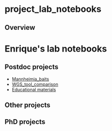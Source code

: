 # project_lab_notebooks

Overview
--------


# Enrique's lab notebooks

Postdoc projects
----------------


- [Mannheimia_baits](https://github.com/EnriqueDoster/project_lab_notebooks/blob/master/postdoc_projects/Mannheimia_baits.md)
- [WGS_tool_comparison](https://github.com/EnriqueDoster/project_lab_notebooks/blob/master/postdoc_projects/WGS_tool_comparison.md)
- [Educational materials](https://github.com/EnriqueDoster/project_lab_notebooks/blob/master/postdoc_projects/Educational_materials.md)


Other projects
----------------


PhD projects
----------------


